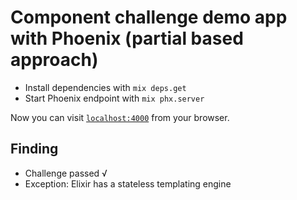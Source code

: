 # Component challenge demo app with Phoenix (partial based approach)

  * Install dependencies with `mix deps.get`
  * Start Phoenix endpoint with `mix phx.server`

Now you can visit [`localhost:4000`](http://localhost:4000) from your browser.

## Finding

* Challenge passed √
* Exception: Elixir has a stateless templating engine
